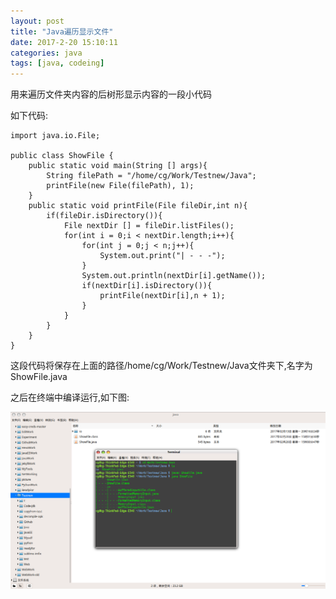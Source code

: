 ```yaml
---
layout: post
title: "Java遍历显示文件"
date: 2017-2-20 15:10:11
categories: java
tags: [java, codeing]
---
```


用来遍历文件夹内容的后树形显示内容的一段小代码

如下代码:

<!-- more -->

	import java.io.File;

	public class ShowFile {
		public static void main(String [] args){
			String filePath = "/home/cg/Work/Testnew/Java";
			printFile(new File(filePath), 1);
		}
		public static void printFile(File fileDir,int n){
			if(fileDir.isDirectory()){
				File nextDir [] = fileDir.listFiles();
				for(int i = 0;i < nextDir.length;i++){
					for(int j = 0;j < n;j++){
						System.out.print("| - - -");
					}
					System.out.println(nextDir[i].getName());
					if(nextDir[i].isDirectory()){
						printFile(nextDir[i],n + 1);
					}
				}
			}
		}
	}

这段代码将保存在上面的路径/home/cg/Work/Testnew/Java文件夹下,名字为ShowFile.java

之后在终端中编译运行,如下图:

![java-bookContorlSystem](/images/java/java-ShowFile.png)
